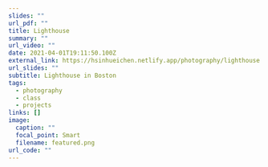 ```yaml
---
slides: ""
url_pdf: ""
title: Lighthouse
summary: ""
url_video: ""
date: 2021-04-01T19:11:50.100Z
external_link: https://hsinhueichen.netlify.app/photography/lighthouse
url_slides: ""
subtitle: Lighthouse in Boston
tags:
  - photography
  - class
  - projects
links: []
image:
  caption: ""
  focal_point: Smart
  filename: featured.png
url_code: ""
---
```

